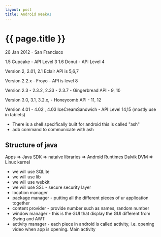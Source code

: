 ```yaml
---
layout: post
title: Android Week#1
---
```


{{ page.title }}
================

<p class="meta">26 Jan 2012 - San Francisco</p>

1.5 Cupcake - API Level 3
1.6 Donut   - API Level 4

Version 2, 2.01, 2.1 Eclair    API   is 5,6,7

Version 2.2.x    -  Froyo  -    API  is level 8

Version 2.3 - 2.3.2,   2.33 - 2.3.7    - Gingerbread   API - 9, 10

Version 3.0, 3.1, 3.2.x,    -   Honeycomb   API - 11, 12

Version 4.01  - 4.02 , 4.03   IceCreamSandwich  -  API Level 14,15  (mostly use in tablets)

* There is a shell specifically built for android this is called  "ash"
* adb command to communicate with ash


Structure of java
-----------------

Apps  => Java SDK  => nataive libraries => Android Runtimes Dalvik DVM => Linux kernel


* we will use SQLite
* we will use lib
* we will use webkit
* we will use SSL   -  secure security layer
* location manager
* package manager  - putting all the different pieces of ur application together
* content provider  -  provide number such as names, random number
* window manager - this is the GUI that display the GUI different from Swing and AWT
* activity manager - each piece in android is called activity, i.e. opening video when app is opening. Main activity


